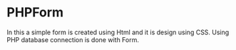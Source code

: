 # PHPForm
In this a simple form is created using Html and it is design using CSS. Using PHP database connection is done with Form.
